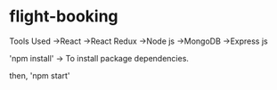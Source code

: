# flight-booking

Tools Used
->React
->React Redux
->Node js
->MongoDB
->Express js

'npm install' 
-> To install package dependencies.

then,
'npm start'

